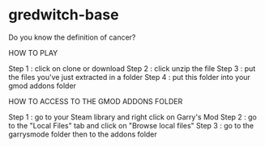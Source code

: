 # gredwitch-base
Do you know the definition of cancer?

HOW TO PLAY

Step 1 : click on clone or download
Step 2 : click unzip the file
Step 3 : put the files you've just extracted in a folder
Step 4 : put this folder into your gmod addons folder

HOW TO ACCESS TO THE GMOD ADDONS FOLDER

Step 1 : go to your Steam library and right click on Garry's Mod
Step 2 : go to the "Local Files" tab and click on "Browse local files"
Step 3 : go to the garrysmode folder then to the addons folder
